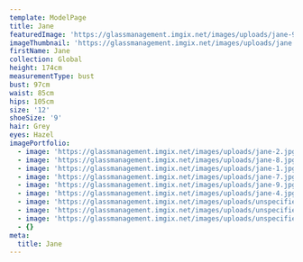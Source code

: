 ```yaml
---
template: ModelPage
title: Jane
featuredImage: 'https://glassmanagement.imgix.net/images/uploads/jane-9.jpg'
imageThumbnail: 'https://glassmanagement.imgix.net/images/uploads/jane.jpg'
firstName: Jane
collection: Global
height: 174cm
measurementType: bust
bust: 97cm
waist: 85cm
hips: 105cm
size: '12'
shoeSize: '9'
hair: Grey
eyes: Hazel
imagePortfolio:
  - image: 'https://glassmanagement.imgix.net/images/uploads/jane-2.jpg'
  - image: 'https://glassmanagement.imgix.net/images/uploads/jane-8.jpg'
  - image: 'https://glassmanagement.imgix.net/images/uploads/jane-1.jpg'
  - image: 'https://glassmanagement.imgix.net/images/uploads/jane-7.jpg'
  - image: 'https://glassmanagement.imgix.net/images/uploads/jane-9.jpg'
  - image: 'https://glassmanagement.imgix.net/images/uploads/jane-4.jpg'
  - image: 'https://glassmanagement.imgix.net/images/uploads/unspecified-copy-5.jpg'
  - image: 'https://glassmanagement.imgix.net/images/uploads/unspecified-copy.jpg'
  - image: 'https://glassmanagement.imgix.net/images/uploads/unspecified-copy-6.jpg'
  - {}
meta:
  title: Jane
---
```


